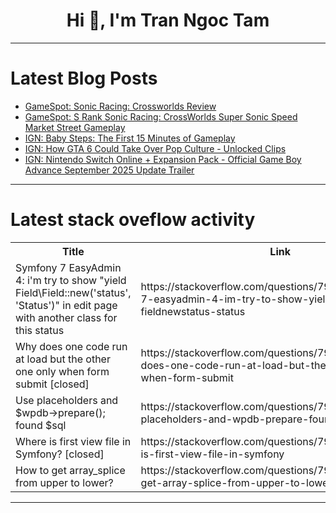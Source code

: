 <h1 align="center">Hi 👋, I'm Tran Ngoc Tam</h1>

---

# Latest Blog Posts 
<!-- BLOG-POST-LIST:START -->
- [GameSpot: Sonic Racing: Crossworlds Review](https://dev.to/gg_news/gamespot-sonic-racing-crossworlds-review-4moe)
- [GameSpot: S Rank Sonic Racing: CrossWorlds Super Sonic Speed Market Street Gameplay](https://dev.to/gg_news/gamespot-s-rank-sonic-racing-crossworlds-super-sonic-speed-market-street-gameplay-3m1a)
- [IGN: Baby Steps: The First 15 Minutes of Gameplay](https://dev.to/gg_news/ign-baby-steps-the-first-15-minutes-of-gameplay-3ebi)
- [IGN: How GTA 6 Could Take Over Pop Culture - Unlocked Clips](https://dev.to/gg_news/ign-how-gta-6-could-take-over-pop-culture-unlocked-clips-15k1)
- [IGN: Nintendo Switch Online + Expansion Pack - Official Game Boy Advance September 2025 Update Trailer](https://dev.to/gg_news/ign-nintendo-switch-online-expansion-pack-official-game-boy-advance-september-2025-update-o5h)
<!-- BLOG-POST-LIST:END -->

---

# Latest stack oveflow activity
<table>
  <tr><th>Title</th><th>Link</th></tr>
  <!-- STACKOVERFLOW:START --><tr><td>Symfony 7 EasyAdmin 4: i&#39;m try to show &quot;yield Field\Field::new&lpar;&#39;status&#39;, &#39;Status&#39;&rpar;&quot; in edit page with another class for this status</td><td>https://stackoverflow.com/questions/79768497/symfony-7-easyadmin-4-im-try-to-show-yield-field-fieldnewstatus-status</td></tr><tr><td>Why does one code run at load but the other one only when form submit [closed]</td><td>https://stackoverflow.com/questions/79768298/why-does-one-code-run-at-load-but-the-other-one-only-when-form-submit</td></tr><tr><td>Use placeholders and $wpdb-&gt;prepare&lpar;&rpar;; found $sql</td><td>https://stackoverflow.com/questions/79768265/use-placeholders-and-wpdb-prepare-found-sql</td></tr><tr><td>Where is first view file in Symfony? [closed]</td><td>https://stackoverflow.com/questions/79768074/where-is-first-view-file-in-symfony</td></tr><tr><td>How to get array_splice from upper to lower?</td><td>https://stackoverflow.com/questions/79768068/how-to-get-array-splice-from-upper-to-lower</td></tr><!-- STACKOVERFLOW:END -->
</table>

---


